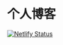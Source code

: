 # 个人博客
[![Netlify Status](https://api.netlify.com/api/v1/badges/3580e7db-ff0a-4dc1-bcd1-ba9d79f8414f/deploy-status)](https://app.netlify.com/sites/hopeful-yalow-36b3d9/deploys)